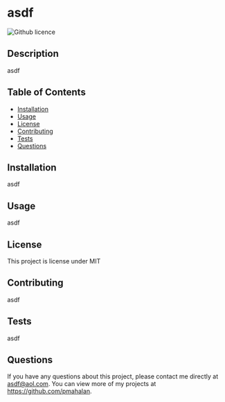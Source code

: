 # asdf
![Github licence](http://img.shields.io/badge/license-MIT-blue.svg)
    
## Description 
asdf
## Table of Contents
* [Installation](#installation)
* [Usage](#usage)
* [License](#license)
* [Contributing](#contributing)
* [Tests](#tests)
* [Questions](#questions)
    
 ## Installation 
asdf
## Usage 
asdf
## License 
This project is license under MIT
## Contributing 
asdf
## Tests
asdf
## Questions
If you have any questions about this project, please contact me directly at asdf@aol.com. You can view more of my projects at https://github.com/pmahalan.
  
